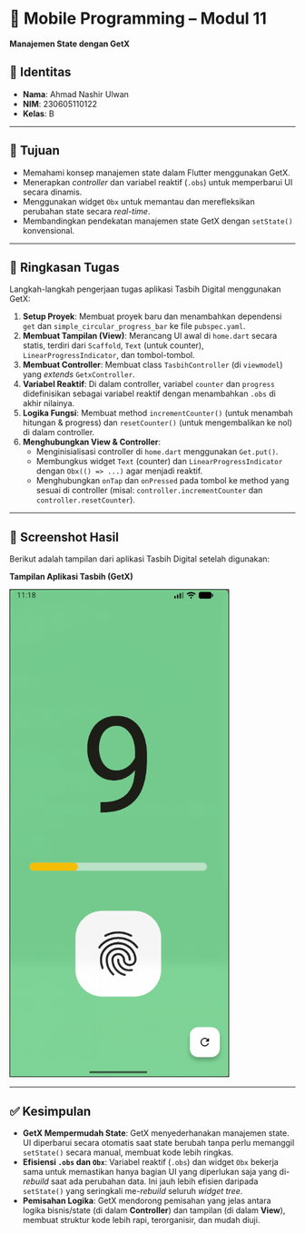 # 📱 Mobile Programming – Modul 11
**Manajemen State dengan GetX**

## 👤 Identitas
- **Nama**: Ahmad Nashir Ulwan
- **NIM**: 230605110122
- **Kelas**: B

---

## 🎯 Tujuan
- Memahami konsep manajemen state dalam Flutter menggunakan GetX.
- Menerapkan *controller* dan variabel reaktif (`.obs`) untuk memperbarui UI secara dinamis.
- Menggunakan widget `Obx` untuk memantau dan merefleksikan perubahan state secara *real-time*.
- Membandingkan pendekatan manajemen state GetX dengan `setState()` konvensional.

---

## 📝 Ringkasan Tugas
Langkah-langkah pengerjaan tugas aplikasi Tasbih Digital menggunakan GetX:

1.  **Setup Proyek**: Membuat proyek baru dan menambahkan dependensi `get` dan `simple_circular_progress_bar` ke file `pubspec.yaml`.
2.  **Membuat Tampilan (View)**: Merancang UI awal di `home.dart` secara statis, terdiri dari `Scaffold`, `Text` (untuk counter), `LinearProgressIndicator`, dan tombol-tombol.
3.  **Membuat Controller**: Membuat class `TasbihController` (di `viewmodel`) yang *extends* `GetxController`.
4.  **Variabel Reaktif**: Di dalam controller, variabel `counter` dan `progress` didefinisikan sebagai variabel reaktif dengan menambahkan `.obs` di akhir nilainya.
5.  **Logika Fungsi**: Membuat method `incrementCounter()` (untuk menambah hitungan & progress) dan `resetCounter()` (untuk mengembalikan ke nol) di dalam controller.
6.  **Menghubungkan View & Controller**:
    -   Menginisialisasi controller di `home.dart` menggunakan `Get.put()`.
    -   Membungkus widget `Text` (counter) dan `LinearProgressIndicator` dengan `Obx(() => ...)` agar menjadi reaktif.
    -   Menghubungkan `onTap` dan `onPressed` pada tombol ke method yang sesuai di controller (misal: `controller.incrementCounter` dan `controller.resetCounter`).

---

## 📸 Screenshot Hasil
Berikut adalah tampilan dari aplikasi Tasbih Digital setelah digunakan:

**Tampilan Aplikasi Tasbih (GetX)**

![Modul 9 Home](./assets/region-20251022-061837.png)

---

## ✅ Kesimpulan
- **GetX Mempermudah State**: GetX menyederhanakan manajemen state. UI diperbarui secara otomatis saat state berubah tanpa perlu memanggil `setState()` secara manual, membuat kode lebih ringkas.
- **Efisiensi `.obs` dan `Obx`**: Variabel reaktif (`.obs`) dan widget `Obx` bekerja sama untuk memastikan hanya bagian UI yang diperlukan saja yang di-*rebuild* saat ada perubahan data. Ini jauh lebih efisien daripada `setState()` yang seringkali me-*rebuild* seluruh *widget tree*.
- **Pemisahan Logika**: GetX mendorong pemisahan yang jelas antara logika bisnis/state (di dalam **Controller**) dan tampilan (di dalam **View**), membuat struktur kode lebih rapi, terorganisir, dan mudah diuji.